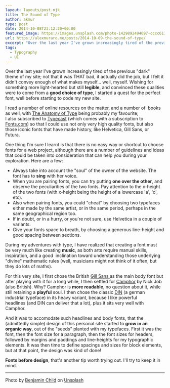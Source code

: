```yaml
---
layout: layouts/post.njk
title: The Sound of Type
author: akmur
type: post
date: 2014-10-08T23:12:20+00:00
featured_image: https://images.unsplash.com/photo-1429892494097-cccc61109f58?ixlib=rb-1.2.1&ixid=eyJhcHBfaWQiOjEyMDd9&auto=format&fit=crop&w=1000&q=70
url: https://alexmuraro.me/posts/2014-10-09-the-sound-of-type/
excerpt: "Over the last year I've grown increasingly tired of the previous theme of my site; not that it was THAT bad, it actually did the job, but I felt it didn't convey enough of what makes myself... well, myself. Wishing for something more light-hearted but still legible, and convinced these qualities were to come from a good choice of type, I started a quest for the perfect font, well before starting to code my new site."
tags:
  - Typography
  - UI
---
```


Over the last year I've grown increasingly tired of the previous "dark" theme of my site; not that it was THAT bad, it actually did the job, but I felt it didn't convey enough of what makes myself... well, myself. Wishing for something more light-hearted but still **legible**, and convinced these qualities were to come from a **good choice of type**, I started a quest for the perfect font, well before starting to code my new site.

I read a number of online resources on the matter, and a number of  books as well, with <a title="The Anatomy of type" href="http://www.amazon.com/The-Anatomy-Type-Graphic-Typefaces/dp/0062203126" target="_blank">The Anatomy of Type</a> being probably my favourite; I also subscribed to <a title="Typecast" href="http://typecast.com/" target="_blank">Typecast</a> (which comes with a subscription to <a title="Fonts.com" href="http://www.fonts.com/" target="_blank">Fonts.com</a>) so that I could use not only very high quality fonts, but also those iconic fonts that have made history, like Helvetica, Gill Sans, or Futura.

One thing I'm sure I learnt is that there is no easy way or shortcut to choose fonts for a web project, although there are a number of guidelines and ideas that could be taken into consideration that can help you during your exploration. Here are a few:

- Always take into account the "soul" of the owner of the website. The font has to **sing** with her voice.
- When you are pairing fonts, you can try putting **one over the other**, and observe the peculiarities of the two fonts. Pay attention to the x-height of the two fonts (with x-height being the height of a lowercase 'a', 'o', etc).
- Also when pairing fonts, you could "cheat" by choosing two typefaces either made by the same artist, or in the same period, perhaps in the same geographical region too.
- If in doubt, or in a hurry, or you're not sure, use Helvetica in a couple of variants.
- Give your fonts space to breath, by choosing a generous line-height and good spacing between sections.

During my adventures with type, I have realized that creating a font must be very much like creating **music**, as both arts require manual skills, inspiration, and a good  inclination toward understanding those underlying "divine" mathematic rules (well, musicians might not think of it often, but they do lots of maths).

For this very site, I first chose the British <a href="http://en.wikipedia.org/wiki/Gill_Sans" target="_blank">Gill Sans </a>as the main body font but after playing with it for a long while, I then settled for <a title="Camphor" href="http://nickjob.co.uk/camphor.htm" target="_blank">Camphor</a> by Nick Job (also British). Why? Camphor is **more readable**, no question about it, while still retaining a **playful** soul.
I then chose the classic <a title="DIN" href="http://en.wikipedia.org/wiki/DIN_1451" target="_blank">DIN</a> (a german industrial typeface) in its heavy variant, because I like powerful headlines (and DIN can deliver that a lot), plus it sits very well with Camphor.

And it was to accomodate such headlines and body fonts, that the (admittedly simple) design of this personal site started to **grow in an organic way**, out of the "seeds" planted with my typefaces. First it was the font, then the font size for a paragraph, then the font sizes for headers, followed by margins and paddings and line-heights for my typographic elements. It was then time to define spacings and sizes for block elements, but at that point, the design was kind of done!

**Fonts before design**, that's another tip worth trying out. I'll try to keep it in mind.

---

<span>Photo by <a href="https://unsplash.com/@bchild311?utm_source=unsplash&amp;utm_medium=referral&amp;utm_content=creditCopyText">Benjamin Child</a> on <a href="https://unsplash.com/s/photos/mountains?utm_source=unsplash&amp;utm_medium=referral&amp;utm_content=creditCopyText">Unsplash</a></span>
